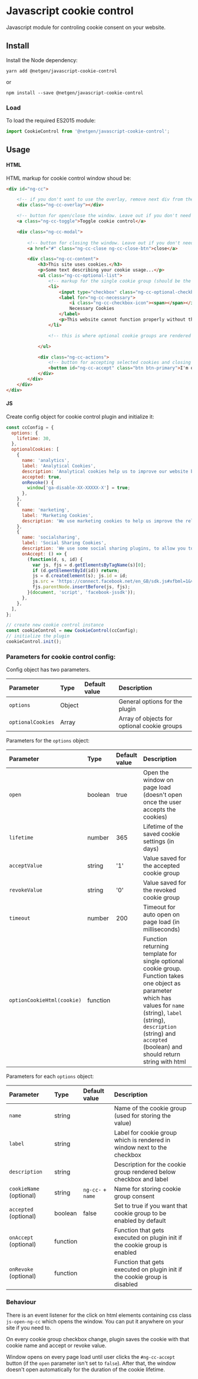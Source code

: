 # Javascript cookie control

Javascript module for controling cookie consent on your website.

## Install

Install the Node dependency:
```
yarn add @netgen/javascript-cookie-control
```
or
```
npm install --save @netgen/javascript-cookie-control
```

### Load

To load the required ES2015 module:
```js
import CookieControl from '@netgen/javascript-cookie-control';
```

## Usage

#### HTML
HTML markup for cookie control window shoud be:
```html
<div id="ng-cc">

    <!-- if you don't want to use the overlay, remove next div from the markup -->
    <div class="ng-cc-overlay"></div>

    <!-- button for open/close the window. Leave out if you don't need it -->
    <a class="ng-cc-toggle">Toggle cookie control</a>

    <div class="ng-cc-modal">
        
        <!-- button for closing the window. Leave out if you don't need it -->
        <a href="#" class="ng-cc-close ng-cc-close-btn">close</a>

        <div class="ng-cc-content">
            <h3>This site uses cookies.</h3>
            <p>Some text describing your cookie usage...</p>
            <ul class="ng-cc-optional-list">
                <!-- markup for the single cookie group (should be the same as the ones generated with js) -->
                <li>
                    <input type="checkbox" class="ng-cc-optional-checkbox" id="ng-cc-necessary" data-name="necessary" checked disabled />
                    <label for="ng-cc-necessary">
                        <i class="ng-cc-checkbox-icon"><span></span></i>
                        Necessary Cookies
                    </label>
                    <p>This website cannot function properly without these cookies.</p>
                </li>

                <!-- this is where optional cookie groups are rendered -->

            </ul>

            <div class="ng-cc-actions">
                <!-- button for accepting selected cookies and closing the window -->
                <button id="ng-cc-accept" class="btn btn-primary">I'm ok with this</button>
            </div>
        </div>
    </div>
</div>
```

#### JS

Create config object for cookie control plugin and initialize it:
```js
const ccConfig = {
  options: {
    lifetime: 30,
  },
  optionalCookies: [
    {
      name: 'analytics',
      label: 'Analytical Cookies',
      description: 'Analytical cookies help us to improve our website by collecting and reporting information on its usage.',
      accepted: true,
      onRevoke() {
        window['ga-disable-XX-XXXXX-X'] = true;
      },
    },
    {
      name: 'marketing',
      label: 'Marketing Cookies',
      description: 'We use marketing cookies to help us improve the relevancy of advertising campaigns you receive.',
    },
    {
      name: 'socialsharing',
      label: 'Social Sharing Cookies',
      description: 'We use some social sharing plugins, to allow you to share certain pages of our website on social media',
      onAccept: () => {
        (function(d, s, id) {
          var js, fjs = d.getElementsByTagName(s)[0];
          if (d.getElementById(id)) return;
          js = d.createElement(s); js.id = id;
          js.src = 'https://connect.facebook.net/en_GB/sdk.js#xfbml=1&version=v3.0';
          fjs.parentNode.insertBefore(js, fjs);
        }(document, 'script', 'facebook-jssdk'));
      },
    },
  ],
};

// create new cookie control instance
const cookieControl = new CookieControl(ccConfig);
// initialize the plugin
cookieControl.init();
```

### Parameters for cookie control config:

Config object has two parameters.

| Parameter | Type | Default value | Description |
| :--- | :--- | :--- | :--- |
| `options` | Object | | General options for the plugin |
| `optionalCookies` | Array | | Array of objects for optional cookie groups |

Parameters for the `options` object:

| Parameter | Type | Default value | Description |
| :--- | :---  | :--- | :--- |
| `open` | boolean | true | Open the window on page load (doesn't open once the user accepts the cookies) |
| `lifetime` | number | 365 | Lifetime of the saved cookie settings (in days) |
| `acceptValue` | string | '1' | Value saved for the accepted cookie group |
| `revokeValue` | string | '0' | Value saved for the revoked cookie group |
| `timeout` | number | 200 | Timeout for auto open on page load (in milliseconds) |
| `optionCookieHtml(cookie)` | function | | Function returning template for single optional cookie group. Function takes one object as parameter which has values for `name` (string), `label` (string), `description` (string) and `accepted` (boolean) and should return string with html |

Parameters for each `options` object:

| Parameter | Type | Default value | Description |
| :--- | :--- | :--- | :--- |
| `name` | string | | Name of the cookie group (used for storing the value) |
| `label` | string | | Label for cookie group which is rendered in window next to the checkbox |
| `description` | string | | Description for the cookie group rendered below checkbox and label |
| `cookieName` (optional) | string | `ng-cc-` + `name` | Name for storing cookie group consent |
| `accepted` (optional) | boolean | false | Set to true if you want that cookie group to be enabled by default |
| `onAccept` (optional) | function | | Function that gets executed on plugin init if the cookie group is enabled |
| `onRevoke` (optional) | function | | Function that gets executed on plugin init if the cookie group is disabled |

### Behaviour
There is an event listener for the click on html elements containing css class `js-open-ng-cc` which opens the window. You can put it anywhere on your site if you need to.

On every cookie group checkbox change, plugin saves the cookie with that cookie name and accept or revoke value.

Window opens on every page load until user clicks the `#ng-cc-accept` button (if the `open` parameter isn't set to `false`). After that, the window doesn't open automatically for the duration of the cookie lifetime.